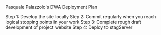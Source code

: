 Pasquale Palazzolo's DWA Deployment Plan

Step 1: Develop the site locally
Step 2: Commit regularly when you reach logical stopping points in your work
Step 3: Complete rough draft development of project website
Step 4: Deploy to stagServer